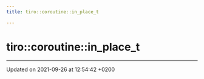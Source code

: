 ```yaml
---
title: tiro::coroutine::in_place_t

---
```


# tiro::coroutine::in_place_t





-------------------------------

Updated on 2021-09-26 at 12:54:42 +0200